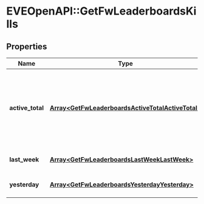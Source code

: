 # EVEOpenAPI::GetFwLeaderboardsKills

## Properties
Name | Type | Description | Notes
------------ | ------------- | ------------- | -------------
**active_total** | [**Array&lt;GetFwLeaderboardsActiveTotalActiveTotal&gt;**](GetFwLeaderboardsActiveTotalActiveTotal.md) | Top 4 ranking of factions active in faction warfare by total kills. A faction is considered \&quot;active\&quot; if they have participated in faction warfare in the past 14 days | 
**last_week** | [**Array&lt;GetFwLeaderboardsLastWeekLastWeek&gt;**](GetFwLeaderboardsLastWeekLastWeek.md) | Top 4 ranking of factions by kills in the past week | 
**yesterday** | [**Array&lt;GetFwLeaderboardsYesterdayYesterday&gt;**](GetFwLeaderboardsYesterdayYesterday.md) | Top 4 ranking of factions by kills in the past day | 



